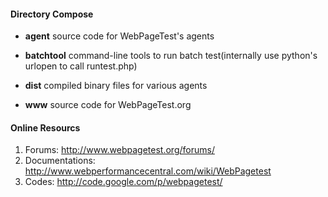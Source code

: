 #### Directory Compose
- **agent**
source code for WebPageTest's agents

- **batchtool**
command-line tools to run batch test(internally use python's urlopen to call runtest.php)

- **dist**
compiled binary files for various agents

- **www**
source code for WebPageTest.org

#### Online Resourcs
1. Forums: <http://www.webpagetest.org/forums/>
2. Documentations: <http://www.webperformancecentral.com/wiki/WebPagetest>
3. Codes: <http://code.google.com/p/webpagetest/>
